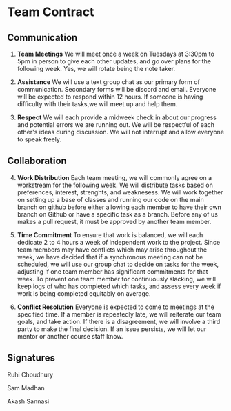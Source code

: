 # Team Contract

## Communication
1. **Team Meetings** 
We will meet once a week on Tuesdays at 3:30pm to 5pm in person to give each other updates, and go over plans for the following week. Yes, we will rotate being the note taker.


2. **Assistance** 
We will use a text group chat as our primary form of communication. Secondary forms will be discord and email. Everyone will be expected to respond within 12 hours. If someone is having difficulty with their tasks,we will meet up and help them. 


3. **Respect** 
We will each provide a midweek check in about our progress and potential errors we are running out. We will be respectful of each other's ideas during discussion. We will not interrupt and allow everyone to speak freely. 


## Collaboration

4. **Work Distribution** 
Each team meeting, we will commonly agree on a workstream for the following week. We will distribute tasks based on preferences, interest, strenghts, and weaknesess. We will work together on setting up a base of classes and running our code on the main branch on github before either allowing each member to have their own branch on Github or have a specific task as a branch. Before any of us makes a pull request, it must be approved by another team member. 



5. **Time Commitment** 
To ensure that work is balanced, we will each dedicate 2 to 4 hours a week of independent work to the project.
Since team members may have conflicts which may arise throughout the week, we have decided that if a synchronous meeting can not be scheduled, we will use our group chat to decide on tasks for the week, adjusting if one team member has significant commitments for that week. To prevent one team member for continuously slacking, we will keep logs of who has completed which tasks, and assess every week if work is being completed equitably on average. 

6. **Conflict Resolution** 
Everyone is expected to come to meetings at the specified time. If a member is repeatedly late, we will reiterate our team goals, and take action. If there is a disagreement, we will involve a third party to make the final decision. If an issue persists, we will let our mentor or another course staff know. 


## Signatures
Ruhi Choudhury

Sam Madhan

Akash Sannasi 
